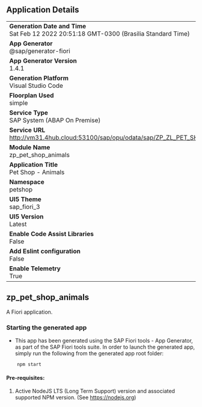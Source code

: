 ## Application Details
|               |
| ------------- |
|**Generation Date and Time**<br>Sat Feb 12 2022 20:51:18 GMT-0300 (Brasilia Standard Time)|
|**App Generator**<br>@sap/generator-fiori|
|**App Generator Version**<br>1.4.1|
|**Generation Platform**<br>Visual Studio Code|
|**Floorplan Used**<br>simple|
|**Service Type**<br>SAP System (ABAP On Premise)|
|**Service URL**<br>http://vm31.4hub.cloud:53100/sap/opu/odata/sap/ZP_ZL_PET_SHOP_SRV
|**Module Name**<br>zp_pet_shop_animals|
|**Application Title**<br>Pet Shop - Animals|
|**Namespace**<br>petshop|
|**UI5 Theme**<br>sap_fiori_3|
|**UI5 Version**<br>Latest|
|**Enable Code Assist Libraries**<br>False|
|**Add Eslint configuration**<br>False|
|**Enable Telemetry**<br>True|

## zp_pet_shop_animals

A Fiori application.

### Starting the generated app

-   This app has been generated using the SAP Fiori tools - App Generator, as part of the SAP Fiori tools suite.  In order to launch the generated app, simply run the following from the generated app root folder:

```
    npm start
```

#### Pre-requisites:

1. Active NodeJS LTS (Long Term Support) version and associated supported NPM version.  (See https://nodejs.org)


